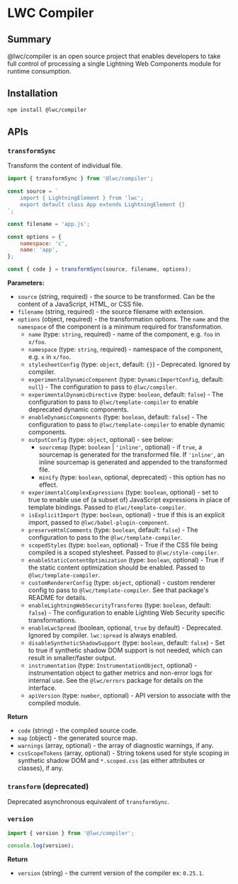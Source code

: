 # LWC Compiler

## Summary

@lwc/compiler is an open source project that enables developers to take full control of processing a single Lightning Web Components module for runtime consumption.

## Installation

```sh
npm install @lwc/compiler
```

## APIs

### `transformSync`

Transform the content of individual file.

```js
import { transformSync } from '@lwc/compiler';

const source = `
    import { LightningElement } from 'lwc';
    export default class App extends LightningElement {}
`;

const filename = 'app.js';

const options = {
    namespace: 'c',
    name: 'app',
};

const { code } = transformSync(source, filename, options);
```

**Parameters:**

- `source` (string, required) - the source to be transformed. Can be the content of a JavaScript, HTML, or CSS file.
- `filename` (string, required) - the source filename with extension.
- `options` (object, required) - the transformation options. The `name` and the `namespace` of the component is a minimum required for transformation.
    - `name` (type: `string`, required) - name of the component, e.g. `foo` in `x/foo`.
    - `namespace` (type: `string`, required) - namespace of the component, e.g. `x` in `x/foo`.
    - `stylesheetConfig` (type: `object`, default: `{}`) - Deprecated. Ignored by compiler.
    - `experimentalDynamicComponent` (type: `DynamicImportConfig`, default: `null`) - The configuration to pass to `@lwc/compiler`.
    - `experimentalDynamicDirective` (type: `boolean`, default: `false`) - The configuration to pass to `@lwc/template-compiler` to enable deprecated dynamic components.
    - `enableDynamicComponents` (type: `boolean`, default: `false`) - The configuration to pass to `@lwc/template-compiler` to enable dynamic components.
    - `outputConfig` (type: `object`, optional) - see below:
        - `sourcemap` (type: `boolean` | `'inline'`, optional) - if `true`, a sourcemap is generated for the transformed file. If `'inline'`, an inline sourcemap is generated and appended to the transformed file.
        - `minify` (type: `boolean`, optional, deprecated) - this option has no effect.
    - `experimentalComplexExpressions` (type: `boolean`, optional) - set to true to enable use of (a subset of) JavaScript expressions in place of template bindings. Passed to `@lwc/template-compiler`.
    - `isExplicitImport` (type: `boolean`, optional) - true if this is an explicit import, passed to `@lwc/babel-plugin-component`.
    - `preserveHtmlComments` (type: `boolean`, default: `false`) - The configuration to pass to the `@lwc/template-compiler`.
    - `scopedStyles` (type: `boolean`, optional) - True if the CSS file being compiled is a scoped stylesheet. Passed to `@lwc/style-compiler`.
    - `enableStaticContentOptimization` (type: `boolean`, optional) - True if the static content optimization should be enabled. Passed to `@lwc/template-compiler`.
    - `customRendererConfig` (type: `object`, optional) - custom renderer config to pass to `@lwc/template-compiler`. See that package's README for details.
    - `enableLightningWebSecurityTransforms` (type: `boolean`, default: `false`) - The configuration to enable Lighting Web Security specific transformations.
    - `enableLwcSpread` (boolean, optional, `true` by default) - Deprecated. Ignored by compiler. `lwc:spread` is always enabled.
    - `disableSyntheticShadowSupport` (type: `boolean`, default: `false`) - Set to true if synthetic shadow DOM support is not needed, which can result in smaller/faster output.
    - `instrumentation` (type: `InstrumentationObject`, optional) - instrumentation object to gather metrics and non-error logs for internal use. See the `@lwc/errors` package for details on the interface.
    - `apiVersion` (type: `number`, optional) - API version to associate with the compiled module.

**Return**

- `code` (string) - the compiled source code.
- `map` (object) - the generated source map.
- `warnings` (array, optional) - the array of diagnostic warnings, if any.
- `cssScopeTokens` (array, optional) - String tokens used for style scoping in synthetic shadow DOM and `*.scoped.css` (as either attributes or classes), if any.

### `transform` (deprecated)

Deprecated asynchronous equivalent of `transformSync`.

### `version`

```js
import { version } from '@lwc/compiler';

console.log(version);
```

**Return**

- `version` (string) - the current version of the compiler ex: `0.25.1`.
